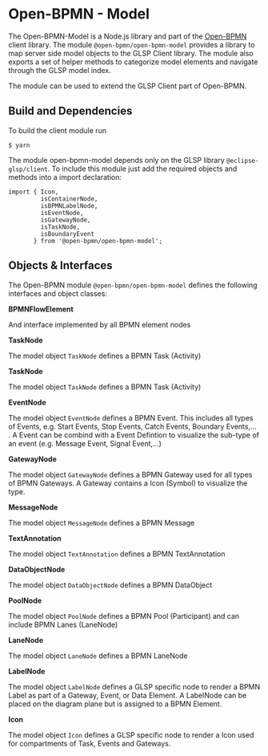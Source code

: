 # Open-BPMN - Model

The Open-BPMN-Model is a Node.js library and part of the [Open-BPMN](../../README.md) client library. The module `@open-bpmn/open-bpmn-model` provides a library to map server side model objects to the GLSP Client library. The module also exports a set of helper methods to categorize model elements and navigate through the GLSP model index. 

The module can be used to extend the GLSP Client part of Open-BPMN. 


## Build and Dependencies

To build the client module run

	$ yarn

The module open-bpmn-model depends only on the GLSP library `@eclipse-glsp/client`. To include this module just add the required objects and methods into a import declaration:

	import { Icon,
	         isContainerNode,
	         isBPMNLabelNode,
	         isEventNode,
	         isGatewayNode,
	         isTaskNode,
	         isBoundaryEvent
	       } from '@open-bpmn/open-bpmn-model';
       

## Objects & Interfaces

The Open-BPMN module `@open-bpmn/open-bpmn-model` defines the following interfaces and object classes:

**BPMNFlowElement** 

And interface implemented by all BPMN element nodes

**TaskNode**

The model object `TaskNode` defines a BPMN Task (Activity)


**TaskNode**

The model object `TaskNode` defines a BPMN Task (Activity)


**EventNode**

The model object `EventNode` defines a BPMN Event. This includes all types of Events, e.g. Start Events, Stop Events, Catch Events, Boundary Events,... . A Event can be combind with a Event Defintion to visualize the sub-type of an event (e.g. Message Event, Signal Event,...)

**GatewayNode**

The model object `GatewayNode` defines a BPMN Gateway used for all types of BPMN Gateways. A Gateway contains a Icon (Symbol) to visualize the type. 

**MessageNode**

The model object `MessageNode` defines a BPMN Message

**TextAnnotation**

The model object `TextAnnotation` defines a BPMN TextAnnotation


**DataObjectNode**

The model object `DataObjectNode` defines a BPMN DataObject

**PoolNode**

The model object `PoolNode` defines a BPMN Pool (Participant) and can include BPMN Lanes (LaneNode)

**LaneNode**

The model object `LaneNode` defines a BPMN LaneNode

**LabelNode**

The model object `LabelNode` defines a GLSP specific node to render a BPMN Label as part of a Gateway, Event, or Data Element. A LabelNode can be placed on the diagram plane but is assigned to a BPMN Element.


**Icon**

The model object `Icon` defines a GLSP specific node to render a Icon used for compartments of Task, Events and Gateways. 





